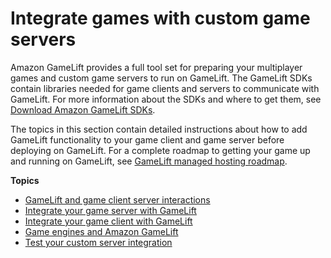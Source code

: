 # Integrate games with custom game servers<a name="integration-custom-intro"></a>

Amazon GameLift provides a full tool set for preparing your multiplayer games and custom game servers to run on GameLift\. The GameLift SDKs contain libraries needed for game clients and servers to communicate with GameLift\. For more information about the SDKs and where to get them, see [Download Amazon GameLift SDKs](gamelift-supported.md)\.

The topics in this section contain detailed instructions about how to add GameLift functionality to your game client and game server before deploying on GameLift\. For a complete roadmap to getting your game up and running on GameLift, see [GameLift managed hosting roadmap](gamelift-quickstart-intro.md)\.

**Topics**
+ [GameLift and game client server interactions](gamelift-sdk-interactions.md)
+ [Integrate your game server with GameLift](gamelift-sdk-server.md)
+ [Integrate your game client with GameLift](gamelift-sdk-client.md)
+ [Game engines and Amazon GameLift](integration-engines.md)
+ [Test your custom server integration](integration-testing.md)